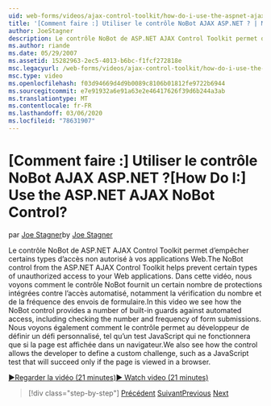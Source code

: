 ```yaml
---
uid: web-forms/videos/ajax-control-toolkit/how-do-i-use-the-aspnet-ajax-nobot-control
title: '[Comment faire :] Utiliser le contrôle NoBot AJAX ASP.NET ? | Microsoft Docs'
author: JoeStagner
description: Le contrôle NoBot de ASP.NET AJAX Control Toolkit permet d’empêcher certains types d’accès non autorisé à vos applications Web. Dans cette vidéo, nous voyons comment...
ms.author: riande
ms.date: 05/29/2007
ms.assetid: 15282963-2ec5-4013-b6bc-f1fcf272818e
msc.legacyurl: /web-forms/videos/ajax-control-toolkit/how-do-i-use-the-aspnet-ajax-nobot-control
msc.type: video
ms.openlocfilehash: f03d94669d4d9b0089c8106b01812fe9722b6944
ms.sourcegitcommit: e7e91932a6e91a63e2e46417626f39d6b244a3ab
ms.translationtype: MT
ms.contentlocale: fr-FR
ms.lasthandoff: 03/06/2020
ms.locfileid: "78631907"
---
```

# <a name="how-do-i-use-the-aspnet-ajax-nobot-control"></a><span data-ttu-id="89c08-105">[Comment faire :] Utiliser le contrôle NoBot AJAX ASP.NET ?</span><span class="sxs-lookup"><span data-stu-id="89c08-105">[How Do I:] Use the ASP.NET AJAX NoBot Control?</span></span>

<span data-ttu-id="89c08-106">par [Joe Stagner](https://github.com/JoeStagner)</span><span class="sxs-lookup"><span data-stu-id="89c08-106">by [Joe Stagner](https://github.com/JoeStagner)</span></span>

<span data-ttu-id="89c08-107">Le contrôle NoBot de ASP.NET AJAX Control Toolkit permet d’empêcher certains types d’accès non autorisé à vos applications Web.</span><span class="sxs-lookup"><span data-stu-id="89c08-107">The NoBot control from the ASP.NET AJAX Control Toolkit helps prevent certain types of unauthorized access to your Web applications.</span></span> <span data-ttu-id="89c08-108">Dans cette vidéo, nous voyons comment le contrôle NoBot fournit un certain nombre de protections intégrées contre l’accès automatisé, notamment la vérification du nombre et de la fréquence des envois de formulaire.</span><span class="sxs-lookup"><span data-stu-id="89c08-108">In this video we see how the NoBot control provides a number of built-in guards against automated access, including checking the number and frequency of form submissions.</span></span> <span data-ttu-id="89c08-109">Nous voyons également comment le contrôle permet au développeur de définir un défi personnalisé, tel qu’un test JavaScript qui ne fonctionnera que si la page est affichée dans un navigateur.</span><span class="sxs-lookup"><span data-stu-id="89c08-109">We also see how the control allows the developer to define a custom challenge, such as a JavaScript test that will succeed only if the page is viewed in a browser.</span></span>

[<span data-ttu-id="89c08-110">&#9654;Regarder la vidéo (21 minutes)</span><span class="sxs-lookup"><span data-stu-id="89c08-110">&#9654; Watch video (21 minutes)</span></span>](https://channel9.msdn.com/Blogs/ASP-NET-Site-Videos/how-do-i-use-the-aspnet-ajax-nobot-control)

> [!div class="step-by-step"]
> <span data-ttu-id="89c08-111">[Précédent](how-do-i-use-the-aspnet-ajax-mutuallyexclusive-checkbox-extender.md)
> [Suivant](how-do-i-use-the-aspnet-ajax-listsearch-extender.md)</span><span class="sxs-lookup"><span data-stu-id="89c08-111">[Previous](how-do-i-use-the-aspnet-ajax-mutuallyexclusive-checkbox-extender.md)
[Next](how-do-i-use-the-aspnet-ajax-listsearch-extender.md)</span></span>
